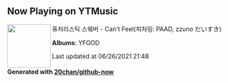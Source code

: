 ## Now Playing on YTMusic

[<img align="left" width="100" src="https://lh3.googleusercontent.com/gLW8V7RZCYl55_q78vp_G6vOmSknnpeJn6Ju-dfNOvMEXKpnAgFzsX4c_2z_MCgyGifwzxzha0yoJhGQ">](https://music.youtube.com/watch?v=KiXTOXHAKyQ)

퓨처리스틱 스웨버 - Can't Feel(피처링: PAAD, zzuno だいすき)

**Albums**: YFGOD

Last updated at 06/26/2021 21:48

#### Generated with [20chan/github-now](https://github.com/20chan/github-now)
